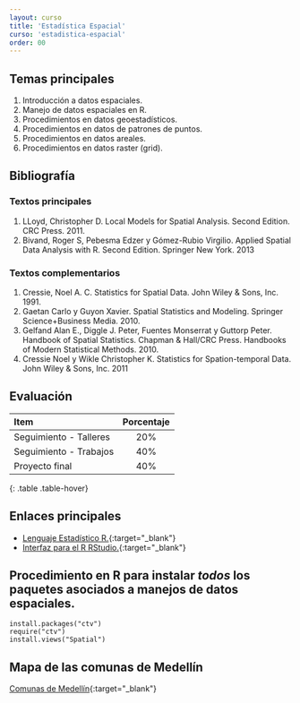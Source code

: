```yaml
---
layout: curso
title: 'Estadística Espacial'
curso: 'estadistica-espacial'
order: 00
---
```


## Temas principales

1. Introducción a datos espaciales.
2. Manejo de datos espaciales en R.
3. Procedimientos en datos geoestadísticos.
4. Procedimientos en datos de patrones de puntos.
5. Procedimientos en datos areales.
6. Procedimientos en datos raster (grid).

## Bibliografía

### Textos principales

1. LLoyd, Christopher D. Local Models for Spatial Analysis.
 Second Edition. CRC Press. 2011.
2. Bivand, Roger S, Pebesma Edzer y Gómez-Rubio Virgilio.
Applied Spatial Data Analysis with R. Second Edition. Springer New York.
2013

### Textos complementarios

1. Cressie, Noel A. C. Statistics for Spatial Data.
John Wiley & Sons, Inc. 1991.
2. Gaetan Carlo y Guyon Xavier. Spatial Statistics and Modeling.
Springer Science+Business Media. 2010.
3. Gelfand Alan E., Diggle J. Peter, Fuentes Monserrat y Guttorp Peter.
Handbook of Spatial Statistics. Chapman & Hall/CRC Press. Handbooks of
Modern Statistical Methods. 2010.
4. Cressie Noel y Wikle Christopher K. Statistics for Spation-temporal Data.
John Wiley & Sons, Inc. 2011

## Evaluación

| Item                   | Porcentaje |
|:-----------------------|:----------:|
| Seguimiento - Talleres |        20% |
| Seguimiento - Trabajos |        40% |
| Proyecto final         |        40% |
{: .table .table-hover}

## Enlaces principales

* [Lenguaje Estadístico R.](http://cran.r-project.org/bin/windows/base/){:target="_blank"}
* [Interfaz para el R RStudio.](http://www.rstudio.com/products/rstudio/download/){:target="_blank"}

## Procedimiento en R para instalar *todos* los paquetes asociados a manejos de datos espaciales.

~~~
install.packages("ctv")
require("ctv")
install.views("Spatial")
~~~

## Mapa de las comunas de Medellín

[Comunas de Medellín](/estadistica-espacial/datos/comunas.kmz){:target="_blank"}
